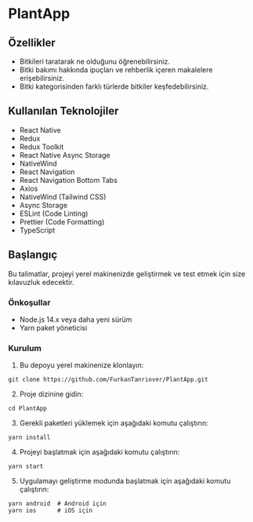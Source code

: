 # PlantApp

## Özellikler

- Bitkileri taratarak ne olduğunu öğrenebilirsiniz.
- Bitki bakımı hakkında ipuçları ve rehberlik içeren makalelere erişebilirsiniz.
- Bitki kategorisinden farklı türlerde bitkiler keşfedebilirsiniz.

## Kullanılan Teknolojiler

- React Native
- Redux
- Redux Toolkit
- React Native Async Storage
- NativeWind
- React Navigation
- React Navigation Bottom Tabs
- Axios
- NativeWind (Tailwind CSS)
- Async Storage
- ESLint (Code Linting)
- Prettier (Code Formatting)
- TypeScript

## Başlangıç

Bu talimatlar, projeyi yerel makinenizde geliştirmek ve test etmek için size kılavuzluk edecektir.

### Önkoşullar

- Node.js 14.x veya daha yeni sürüm
- Yarn paket yöneticisi

### Kurulum

1. Bu depoyu yerel makinenize klonlayın:

```shell
git clone https://github.com/FurkanTanriover/PlantApp.git
```

2. Proje dizinine gidin:

```shell
cd PlantApp
```
3. Gerekli paketleri yüklemek için aşağıdaki komutu çalıştırın:

```shell
yarn install
```
4. Projeyi başlatmak için aşağıdaki komutu çalıştırın:

```shell
yarn start
```

5. Uygulamayı geliştirme modunda başlatmak için aşağıdaki komutu çalıştırın:

```shell
yarn android  # Android için
yarn ios      # iOS için
```




